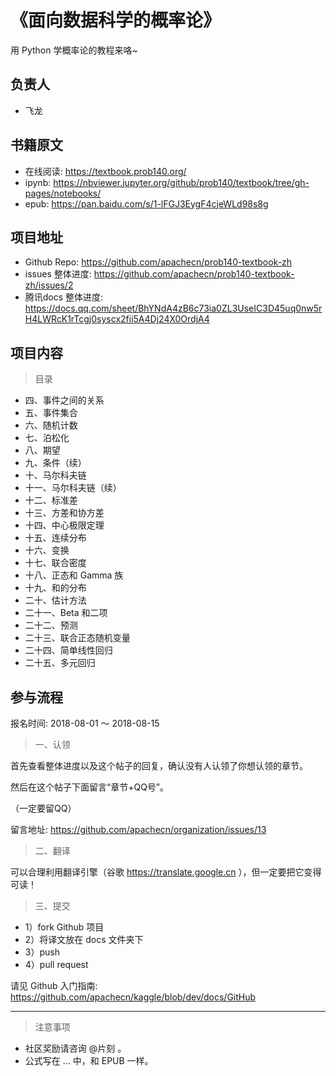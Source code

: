 # 《面向数据科学的概率论》

用 Python 学概率论的教程来咯~

## 负责人

* 飞龙

## 书籍原文

* 在线阅读: https://textbook.prob140.org/
* ipynb:   https://nbviewer.jupyter.org/github/prob140/textbook/tree/gh-pages/notebooks/
* epub:    https://pan.baidu.com/s/1-lFGJ3EygF4cjeWLd98s8g

## 项目地址

* Github Repo: https://github.com/apachecn/prob140-textbook-zh
* issues 整体进度: https://github.com/apachecn/prob140-textbook-zh/issues/2
* 腾讯docs 整体进度: https://docs.qq.com/sheet/BhYNdA4zB6c73ia0ZL3UseIC3D45uq0nw5rH4LWRcK1rTcgj0syscx2fii5A4Dj24X0OrdjA4

## 项目内容

> 目录

* 四、事件之间的关系
* 五、事件集合
* 六、随机计数
* 七、泊松化
* 八、期望
* 九、条件（续）
* 十、马尔科夫链
* 十一、马尔科夫链（续）
* 十二、标准差
* 十三、方差和协方差
* 十四、中心极限定理
* 十五、连续分布
* 十六、变换
* 十七、联合密度
* 十八、正态和 Gamma 族
* 十九、和的分布
* 二十、估计方法
* 二十一、Beta 和二项
* 二十二、预测
* 二十三、联合正态随机变量
* 二十四、简单线性回归
* 二十五、多元回归

## 参与流程

报名时间: 2018-08-01 ～ 2018-08-15

> 一、认领

首先查看整体进度以及这个帖子的回复，确认没有人认领了你想认领的章节。
 
然后在这个帖子下面留言“章节+QQ号”。

（一定要留QQ）

留言地址: https://github.com/apachecn/organization/issues/13

> 二、翻译

可以合理利用翻译引擎（谷歌 https://translate.google.cn ），但一定要把它变得可读！

> 三、提交

* 1）fork Github 项目
* 2）将译文放在 docs 文件夹下
* 3）push
* 4）pull request

请见 Github 入门指南: https://github.com/apachecn/kaggle/blob/dev/docs/GitHub

* * *

> 注意事项

* 社区奖励请咨询 @片刻 。
* 公式写在 $...$ 中，和 EPUB 一样。
